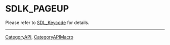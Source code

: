 # SDLK_PAGEUP

Please refer to [SDL_Keycode](SDL_Keycode) for details.

----
[CategoryAPI](CategoryAPI), [CategoryAPIMacro](CategoryAPIMacro)

